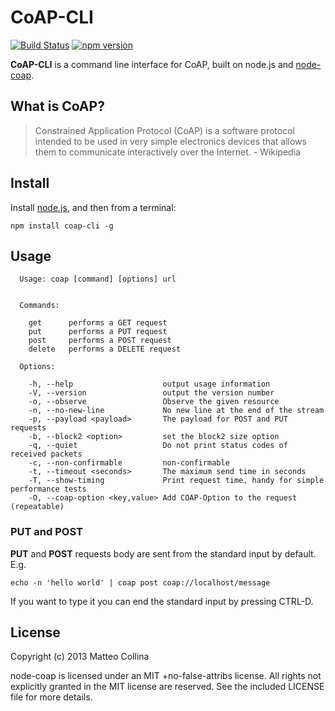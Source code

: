 CoAP-CLI
============================

[![Build Status](https://travis-ci.org/avency/coap-cli.png)](https://travis-ci.org/avency/coap-cli)
[![npm version](https://badge.fury.io/js/coap-cli.svg)](https://npmjs.org/package/coap-cli)

__CoAP-CLI__ is a command line interface for CoAP, built on node.js and
[node-coap](http://github.com/mcollina/node-coap).

What is CoAP?
----------------------------

> Constrained Application Protocol (CoAP) is a software protocol
intended to be used in very simple electronics devices that allows them
to communicate interactively over the Internet. -  Wikipedia

Install
----------------------------

Install [node.js](http://nodejs.org), and then from a terminal:
```
npm install coap-cli -g
```

Usage
----------------------------

```
  Usage: coap [command] [options] url


  Commands:

    get      performs a GET request
    put      performs a PUT request
    post     performs a POST request
    delete   performs a DELETE request

  Options:

    -h, --help                    output usage information
    -V, --version                 output the version number
    -o, --observe                 Observe the given resource
    -n, --no-new-line             No new line at the end of the stream
    -p, --payload <payload>       The payload for POST and PUT requests
    -b, --block2 <option>         set the block2 size option
    -q, --quiet                   Do not print status codes of received packets
    -c, --non-confirmable         non-confirmable
    -t, --timeout <seconds>       The maximum send time in seconds
    -T, --show-timing             Print request time, handy for simple performance tests
    -O, --coap-option <key,value> Add COAP-Option to the request (repeatable)
```

### PUT and POST

__PUT__ and __POST__ requests body are sent from the standard
input by default. E.g.
```
echo -n 'hello world' | coap post coap://localhost/message
```

If you want to type it you can end the standard input by pressing
CTRL-D.

License
----------------------------

Copyright (c) 2013 Matteo Collina

node-coap is licensed under an MIT +no-false-attribs license.
All rights not explicitly granted in the MIT license are reserved.
See the included LICENSE file for more details.
